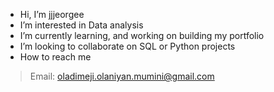 -  Hi, I’m jjjeorgee
-  I’m interested in Data analysis 
-  I’m currently learning, and working on building my portfolio 
-  I’m looking to collaborate on SQL or Python projects 
-  How to reach me 
> Email: oladimeji.olaniyan.mumini@gmail.com
> 

<!---
jjjeorgee/jjjeorgee is a ✨ special ✨ repository because its `README.md` (this file) appears on your GitHub profile.
You can click the Preview link to take a look at your changes.
--->
